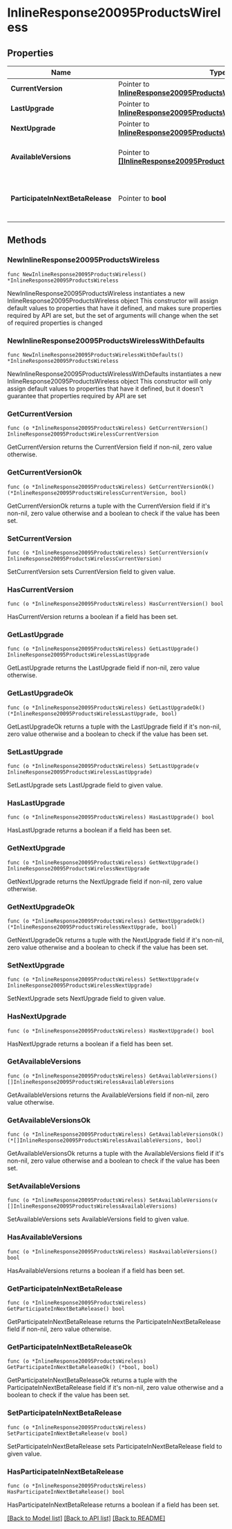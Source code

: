 # InlineResponse20095ProductsWireless

## Properties

Name | Type | Description | Notes
------------ | ------------- | ------------- | -------------
**CurrentVersion** | Pointer to [**InlineResponse20095ProductsWirelessCurrentVersion**](InlineResponse20095ProductsWirelessCurrentVersion.md) |  | [optional] 
**LastUpgrade** | Pointer to [**InlineResponse20095ProductsWirelessLastUpgrade**](InlineResponse20095ProductsWirelessLastUpgrade.md) |  | [optional] 
**NextUpgrade** | Pointer to [**InlineResponse20095ProductsWirelessNextUpgrade**](InlineResponse20095ProductsWirelessNextUpgrade.md) |  | [optional] 
**AvailableVersions** | Pointer to [**[]InlineResponse20095ProductsWirelessAvailableVersions**](InlineResponse20095ProductsWirelessAvailableVersions.md) | Firmware versions available for upgrade | [optional] 
**ParticipateInNextBetaRelease** | Pointer to **bool** | Whether or not the network wants beta firmware | [optional] 

## Methods

### NewInlineResponse20095ProductsWireless

`func NewInlineResponse20095ProductsWireless() *InlineResponse20095ProductsWireless`

NewInlineResponse20095ProductsWireless instantiates a new InlineResponse20095ProductsWireless object
This constructor will assign default values to properties that have it defined,
and makes sure properties required by API are set, but the set of arguments
will change when the set of required properties is changed

### NewInlineResponse20095ProductsWirelessWithDefaults

`func NewInlineResponse20095ProductsWirelessWithDefaults() *InlineResponse20095ProductsWireless`

NewInlineResponse20095ProductsWirelessWithDefaults instantiates a new InlineResponse20095ProductsWireless object
This constructor will only assign default values to properties that have it defined,
but it doesn't guarantee that properties required by API are set

### GetCurrentVersion

`func (o *InlineResponse20095ProductsWireless) GetCurrentVersion() InlineResponse20095ProductsWirelessCurrentVersion`

GetCurrentVersion returns the CurrentVersion field if non-nil, zero value otherwise.

### GetCurrentVersionOk

`func (o *InlineResponse20095ProductsWireless) GetCurrentVersionOk() (*InlineResponse20095ProductsWirelessCurrentVersion, bool)`

GetCurrentVersionOk returns a tuple with the CurrentVersion field if it's non-nil, zero value otherwise
and a boolean to check if the value has been set.

### SetCurrentVersion

`func (o *InlineResponse20095ProductsWireless) SetCurrentVersion(v InlineResponse20095ProductsWirelessCurrentVersion)`

SetCurrentVersion sets CurrentVersion field to given value.

### HasCurrentVersion

`func (o *InlineResponse20095ProductsWireless) HasCurrentVersion() bool`

HasCurrentVersion returns a boolean if a field has been set.

### GetLastUpgrade

`func (o *InlineResponse20095ProductsWireless) GetLastUpgrade() InlineResponse20095ProductsWirelessLastUpgrade`

GetLastUpgrade returns the LastUpgrade field if non-nil, zero value otherwise.

### GetLastUpgradeOk

`func (o *InlineResponse20095ProductsWireless) GetLastUpgradeOk() (*InlineResponse20095ProductsWirelessLastUpgrade, bool)`

GetLastUpgradeOk returns a tuple with the LastUpgrade field if it's non-nil, zero value otherwise
and a boolean to check if the value has been set.

### SetLastUpgrade

`func (o *InlineResponse20095ProductsWireless) SetLastUpgrade(v InlineResponse20095ProductsWirelessLastUpgrade)`

SetLastUpgrade sets LastUpgrade field to given value.

### HasLastUpgrade

`func (o *InlineResponse20095ProductsWireless) HasLastUpgrade() bool`

HasLastUpgrade returns a boolean if a field has been set.

### GetNextUpgrade

`func (o *InlineResponse20095ProductsWireless) GetNextUpgrade() InlineResponse20095ProductsWirelessNextUpgrade`

GetNextUpgrade returns the NextUpgrade field if non-nil, zero value otherwise.

### GetNextUpgradeOk

`func (o *InlineResponse20095ProductsWireless) GetNextUpgradeOk() (*InlineResponse20095ProductsWirelessNextUpgrade, bool)`

GetNextUpgradeOk returns a tuple with the NextUpgrade field if it's non-nil, zero value otherwise
and a boolean to check if the value has been set.

### SetNextUpgrade

`func (o *InlineResponse20095ProductsWireless) SetNextUpgrade(v InlineResponse20095ProductsWirelessNextUpgrade)`

SetNextUpgrade sets NextUpgrade field to given value.

### HasNextUpgrade

`func (o *InlineResponse20095ProductsWireless) HasNextUpgrade() bool`

HasNextUpgrade returns a boolean if a field has been set.

### GetAvailableVersions

`func (o *InlineResponse20095ProductsWireless) GetAvailableVersions() []InlineResponse20095ProductsWirelessAvailableVersions`

GetAvailableVersions returns the AvailableVersions field if non-nil, zero value otherwise.

### GetAvailableVersionsOk

`func (o *InlineResponse20095ProductsWireless) GetAvailableVersionsOk() (*[]InlineResponse20095ProductsWirelessAvailableVersions, bool)`

GetAvailableVersionsOk returns a tuple with the AvailableVersions field if it's non-nil, zero value otherwise
and a boolean to check if the value has been set.

### SetAvailableVersions

`func (o *InlineResponse20095ProductsWireless) SetAvailableVersions(v []InlineResponse20095ProductsWirelessAvailableVersions)`

SetAvailableVersions sets AvailableVersions field to given value.

### HasAvailableVersions

`func (o *InlineResponse20095ProductsWireless) HasAvailableVersions() bool`

HasAvailableVersions returns a boolean if a field has been set.

### GetParticipateInNextBetaRelease

`func (o *InlineResponse20095ProductsWireless) GetParticipateInNextBetaRelease() bool`

GetParticipateInNextBetaRelease returns the ParticipateInNextBetaRelease field if non-nil, zero value otherwise.

### GetParticipateInNextBetaReleaseOk

`func (o *InlineResponse20095ProductsWireless) GetParticipateInNextBetaReleaseOk() (*bool, bool)`

GetParticipateInNextBetaReleaseOk returns a tuple with the ParticipateInNextBetaRelease field if it's non-nil, zero value otherwise
and a boolean to check if the value has been set.

### SetParticipateInNextBetaRelease

`func (o *InlineResponse20095ProductsWireless) SetParticipateInNextBetaRelease(v bool)`

SetParticipateInNextBetaRelease sets ParticipateInNextBetaRelease field to given value.

### HasParticipateInNextBetaRelease

`func (o *InlineResponse20095ProductsWireless) HasParticipateInNextBetaRelease() bool`

HasParticipateInNextBetaRelease returns a boolean if a field has been set.


[[Back to Model list]](../README.md#documentation-for-models) [[Back to API list]](../README.md#documentation-for-api-endpoints) [[Back to README]](../README.md)


